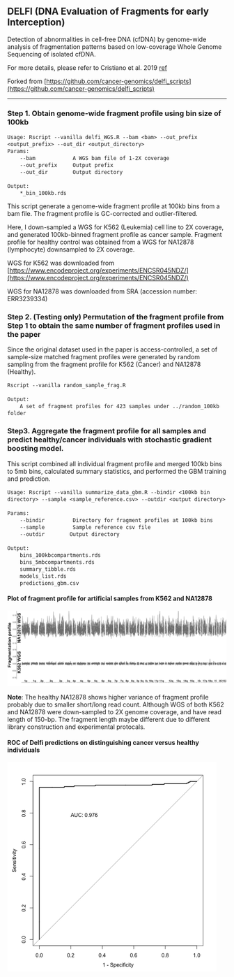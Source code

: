 ## DELFI (DNA Evaluation of Fragments for early Interception)
Detection of abnormalities in cell-free DNA (cfDNA) by genome-wide analysis of fragmentation patterns based on low-coverage Whole Genome Sequencing of isolated cfDNA.

For more details, please refer to Cristiano et al. 2019 [ref](https://www.nature.com/articles/s41586-019-1272-6)

Forked from [https://github.com/cancer-genomics/delfi_scripts](https://github.com/cancer-genomics/delfi_scripts)

-------------------------------------------------------------------------------------


### Step 1. Obtain genome-wide fragment profile using bin size of 100kb
```
Usage: Rscript --vanilla delfi_WGS.R --bam <bam> --out_prefix <output_prefix> --out_dir <output_directory>
Params:
    --bam            A WGS bam file of 1-2X coverage
    --out_prefix     Output prefix
    --out_dir        Output directory

Output:
    *_bin_100kb.rds
```
This script generate a genome-wide fragment profile at 100kb bins from a bam file. The fragment profile is GC-corrected and outlier-filtered.

Here, I down-sampled a WGS for K562 (Leukemia) cell line to 2X coverage, and generated 100kb-binned fragment profile as cancer sample. Fragment profile for healthy control was obtained from a WGS for NA12878 (lymphocyte) downsampled to 2X coverage.

WGS for K562 was downloaded from [https://www.encodeproject.org/experiments/ENCSR045NDZ/](https://www.encodeproject.org/experiments/ENCSR045NDZ/)

WGS for NA12878 was downloaded from SRA (accession number: ERR3239334)


### Step 2. (Testing only) Permutation of the fragment profile from Step 1 to obtain the same number of fragment profiles used in the paper
Since the original dataset used in the paper is access-controlled, a set of sample-size matched fragment profiles were generated by random sampling from the fragment profile for K562 (Cancer) and NA12878 (Healthy).
```
Rscript --vanilla random_sample_frag.R

Output:
    A set of fragment profiles for 423 samples under ../random_100kb folder
```


### Step3. Aggregate the fragment profile for all samples and predict healthy/cancer individuals with stochastic gradient boosting model.
This script combined all individual fragment profile and merged 100kb bins to 5mb bins, calculated summary statistics, and performed the GBM training and prediction.
```
Usage: Rscript --vanilla summarize_data_gbm.R --bindir <100kb bin directory> --sample <sample_reference.csv> --outdir <output directory>

Params:
    --bindir         Directory for fragment profiles at 100kb bins
    --sample         Sample reference csv file
    --outdir        Output directory

Output:
    bins_100kbcompartments.rds
    bins_5mbcompartments.rds
    summary_tibble.rds
    models_list.rds
    predictions_gbm.csv
```


#### Plot of fragment profile for artificial samples from K562 and NA12878

![frag_plot](result/fragment_profile.png)

**Note**: The healthy NA12878 shows higher variance of fragment profile probably due to smaller short/long read count. Although WGS of both K562 and NA12878 were down-sampled to 2X genome coverage, and have read length of 150-bp. The fragment length maybe different due to different library construction and experimental protocals.

#### ROC of Delfi predictions on distinguishing cancer versus healthy individuals

![ROC_plot](result/prediction_ROC.png)
